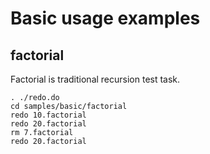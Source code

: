 # Basic usage examples

## factorial

Factorial is traditional recursion test task.

    . ./redo.do
    cd samples/basic/factorial
    redo 10.factorial
    redo 20.factorial
    rm 7.factorial
    redo 20.factorial


